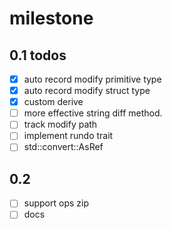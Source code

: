 # milestone

## 0.1 todos

- [x] auto record modify primitive type
- [x] auto record modify struct type
- [x] custom derive
- [ ] more effective string diff method.
- [ ] track modify path
- [ ] implement rundo trait
- [ ] std::convert::AsRef

## 0.2

- [ ] support ops zip
- [ ] docs